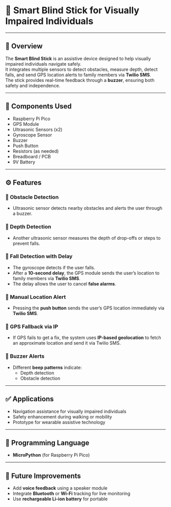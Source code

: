 # 🦯 Smart Blind Stick for Visually Impaired Individuals  
---
## 📌 Overview  

The **Smart Blind Stick** is an assistive device designed to help visually impaired individuals navigate safely.  
It integrates multiple sensors to detect obstacles, measure depth, detect falls, and send GPS location alerts to family members via **Twilio SMS**.  
The stick provides real-time feedback through a **buzzer**, ensuring both safety and independence.  

---

## 🧩 Components Used  

- Raspberry Pi Pico  
- GPS Module  
- Ultrasonic Sensors (x2)  
- Gyroscope Sensor  
- Buzzer  
- Push Button  
- Resistors (as needed)  
- Breadboard / PCB  
- 9V Battery  

---

## ⚙️ Features  

### 🔹 Obstacle Detection  
- Ultrasonic sensor detects nearby obstacles and alerts the user through a buzzer.  

### 🔹 Depth Detection  
- Another ultrasonic sensor measures the depth of drop-offs or steps to prevent falls.  

### 🔹 Fall Detection with Delay  
- The gyroscope detects if the user falls.  
- After a **10-second delay**, the GPS module sends the user’s location to family members via **Twilio SMS**.  
- The delay allows the user to cancel **false alarms**.  

### 🔹 Manual Location Alert  
- Pressing the **push button** sends the user’s GPS location immediately via **Twilio SMS**.  

### 🔹 GPS Fallback via IP  
- If GPS fails to get a fix, the system uses **IP-based geolocation** to fetch an approximate location and send it via Twilio SMS.  

### 🔹 Buzzer Alerts  
- Different **beep patterns** indicate:
  - Depth detection  
  - Obstacle detection  

---

## ✅ Applications  

- Navigation assistance for visually impaired individuals  
- Safety enhancement during walking or mobility  
- Prototype for wearable assistive technology  

---

## 🧠 Programming Language  

- **MicroPython** (for Raspberry Pi Pico)  

---

## 🧰 Future Improvements  

- Add **voice feedback** using a speaker module  
- Integrate **Bluetooth** or **Wi-Fi** tracking for live monitoring  
- Use **rechargeable Li-ion battery** for portable
  
